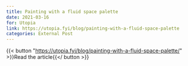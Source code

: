 ```yaml
---
title: Painting with a fluid space palette
date: 2021-03-16
for: Utopia
link: https://utopia.fyi/blog/painting-with-a-fluid-space-palette
categories: External Post
---
```


{{< button "https://utopia.fyi/blog/painting-with-a-fluid-space-palette/" >}}Read the article{{</ button >}}